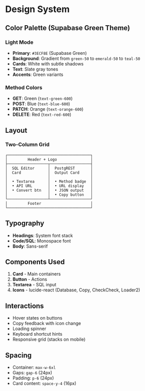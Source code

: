 # Design System

## Color Palette (Supabase Green Theme)

### Light Mode
- **Primary**: `#3ECF8E` (Supabase Green)
- **Background**: Gradient from `green-50` to `emerald-50` to `teal-50`
- **Cards**: White with subtle shadows
- **Text**: Slate gray tones
- **Accents**: Green variants

### Method Colors
- **GET**: Green (`text-green-600`)
- **POST**: Blue (`text-blue-600`)
- **PATCH**: Orange (`text-orange-600`)
- **DELETE**: Red (`text-red-600`)

## Layout

### Two-Column Grid
```
┌─────────────────────────────────────┐
│         Header + Logo               │
├──────────────────┬──────────────────┤
│  SQL Editor      │  PostgREST       │
│  Card            │  Output Card     │
│                  │                  │
│  • Textarea      │  • Method badge  │
│  • API URL       │  • URL display   │
│  • Convert btn   │  • JSON output   │
│                  │  • Copy button   │
└──────────────────┴──────────────────┘
│         Footer                      │
└─────────────────────────────────────┘
```

## Typography

- **Headings**: System font stack
- **Code/SQL**: Monospace font
- **Body**: Sans-serif

## Components Used

1. **Card** - Main containers
2. **Button** - Actions
3. **Textarea** - SQL input
4. **Icons** - lucide-react (Database, Copy, CheckCheck, Loader2)

## Interactions

- Hover states on buttons
- Copy feedback with icon change
- Loading spinner
- Keyboard shortcut hints
- Responsive grid (stacks on mobile)

## Spacing

- Container: `max-w-6xl`
- Gaps: `gap-6` (24px)
- Padding: `p-6` (24px)
- Card content: `space-y-4` (16px)
